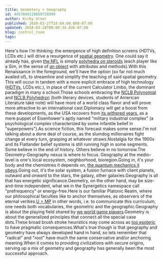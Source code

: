 ```yaml
---
title: Geometery + Geography
id: 4457049118659729399
author: Kirby Urner
published: 2010-03-27T18:04:00.000-07:00
updated: 2010-03-28T00:00:34.036-07:00
blog: control_room
tags: 
---
```


Here's how I'm thinking:  the emergence of high definition screens (HDTVs, LCDs etc.) will drive a resurgence of [spatial geometry](http://groups.yahoo.com/group/synergeo/message/58095).  One could say it already has, given [the NFL](http://worldgame.blogspot.com/2010/02/more-from-97214.html) is simply [polyhedra on steroids](http://mybizmo.blogspot.com/2009/05/show-me-polyhedra.html) (each player like a Sim, in the sense of [an object](http://worldgame.blogspot.com/2009/02/regarding-objectifying.html) with attributes and methods).With this Renaissance in the foreground, we'll have the option (so far not much availed of), to streamline and simplify the teaching of said spatial geometry.  This will occur in tandem with a more explicit embrace of high technology ([HDTVs](http://mybizmo.blogspot.com/2006/03/math-wars-continued.html), LCDs etc.), in place of the current Calculator Limbo, the dominant paradigm in many a school.Those schools embracing the [NCLB Polynomial](http://mybizmo.blogspot.com/2006/08/mathcasting-about-phi.html) and [NCLB Polyhedron](http://mybizmo.blogspot.com/2009/12/synergeo-57035.html) (both literary devices, students of American Literature take note) will have more of a world class flavor and will prove more attractive to an international cast.Diplomacy will get a boost from these developments, as the USA recovers from [its withered years](http://mybizmo.blogspot.com/2006/03/why-we-fight-movie-review.html), as a mere puppet of Eisenhower's aptly named "military industrial complex" (a psychological complex characterized by some infantile belief in "superpowers").As science fiction, this forecast makes some sense.I'm not talking about a done deal of course, as the slumdog millionaires fight change at every turn, grasping at whatever straws.Nostalgia for the 1900s and its Flatlander belief systems is still running high in some segments.  Some believe in the end of history.  Others believe in no tomorrow.The Geometry-Geography nexus is where to focus.  Geography at the medio-level is one's local ecosystem, neighborhood, bioregion.Going in, it's your body and the chemistries it depends on, [the quantum mechanics it obeys](http://mybizmo.blogspot.com/2005/11/physics-emergent-isepp-lecture.html).Going out, it's the solar system, a fusion furnace with client planets, outward and onward to the stars, the galaxy, other galaxies.Geography is all that has energetic significance.Geometry, on the other hand, may be size-and-time independent, what we in the Synergetics namespace call "prefrequency" or energy-free.Here is our familiar Platonic Realm, where our philosophical faculties like to anchor themselves, as observers of the eternal verities.[U = MP](http://worldgame.blogspot.com/2006/08/4d.html) in other words, i.e. to communicate this curriculum, one needs both vocabularies, the geometric and the geographic.Geography is about the playing field shared by [we world game players](http://www.4dsolutions.net/synergetica/veil.gif).Geometry is about the generalized principles that connect all the special case dots.These broad brush stroke heuristics may come across as [too esoteric](http://www.4dsolutions.net/images/ohman12192004.jpg) to  have pragmatic consequences.What's true though is that geography and geometry have always developed hand in hand, so lets remember that "radical" and "root" have much the same conservative and/or anchoring meaning.When it comes to providing civilizations with secure origins, serving up a mix of geometry and geography has generally been the most successful approach.